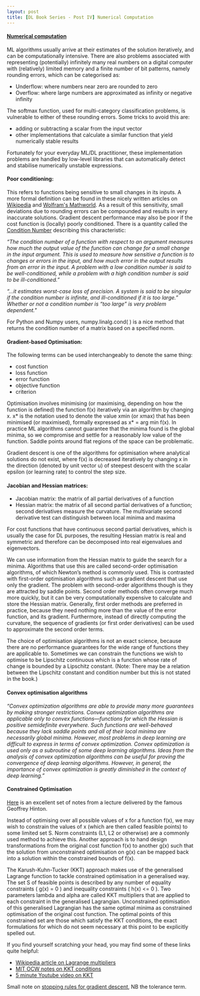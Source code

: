 ```yaml
---
layout: post
title: [DL Book Series - Post IV] Numerical Computation
---
```


#### [Numerical computation](http://www.deeplearningbook.org/contents/numerical.html)

ML algorithms usually arrive at their estimates of the solution iteratively, and can be computationally intensive. There are also problems associated with representing (potentially) infinitely many real numbers on a digital computer with (relatively) limited memory and a finite number of bit patterns, namely rounding errors, which can be categorised as:

- Underflow: where numbers near zero are rounded to zero
- Overflow: where large numbers are approximated as infinity or negative infinity

The softmax function, used for multi-category classification problems, is vulnerable to either of these rounding errors. Some tricks to avoid this are:

- adding or subtracting a scalar from the input vector
- other implementations that calculate a similar function that yield numerically stable results

Fortunately for your everyday ML/DL practitioner, these implementation problems are handled by low-level libraries that can automatically detect and stabilise numerically unstable expressions.

#### Poor conditioning:
This refers to functions being sensitive to small changes in its inputs. A more formal definition can be found in these nicely written articles on [Wikipedia](https://en.wikipedia.org/wiki/Condition_number) and [Wolfram's Mathworld](http://mathworld.wolfram.com/ConditionNumber.html). As a result of this sensitivity, small deviations due to rounding errors can be compounded and results in very inaccurate solutions. Gradient descent performance may also be poor if the cost function is (locally) poorly conditioned. There is a quantity called the [Condition Number](http://math.stackexchange.com/questions/675474/what-is-the-practical-impact-of-a-matrixs-condition-number) describing this characteristic:

*“The condition number of a function with respect to an argument measures how much the output value of the function can change for a small change in the input argument. This is used to measure how sensitive a function is to changes or errors in the input, and how much error in the output results from an error in the input. A problem with a low condition number is said to be well-conditioned, while a problem with a high condition number is said to be ill-conditioned.”*

*“...it estimates worst-case loss of precision. A system is said to be singular if the condition number is infinite, and ill-conditioned if it is too large.”
Whether or not a condition number is “too large” is very problem dependent."*

For Python and Numpy users, numpy.linalg.cond( ) is a nice method that returns the condition number of a matrix based on a specified norm.

#### Gradient-based Optimisation:
The following terms can be used interchangeably to denote the same thing:

- cost function
- loss function
- error function
- objective function
- criterion

Optimisation involves minimising (or maximising, depending on how the function is defined) the function f(x) iteratively via an algorithm by changing x. x* is the notation used to denote the value xmin (or xmax) that has been minimised (or maximised), formally expressed as x* = arg min f(x). In practice ML algorithms cannot guarantee that the minima found is the global minima, so we compromise and settle for a reasonably low value of the function. Saddle points around flat regions of the space can be problematic.

Gradient descent is one of the algorithms for optimisation where analytical solutions do not exist, where f(x) is decreased iteratively by changing x in the direction (denoted by unit vector u) of steepest descent with the scalar epsilon (or learning rate) to control the step size.

#### Jacobian and Hessian matrices:
- Jacobian matrix: the matrix of all partial derivatives of a function
- Hessian matrix: the matrix of all second partial derivatives of a function; second derivatives measure the curvature. The multivariate second derivative test can distinguish between local minima and maxima

For cost functions that have continuous second partial derivatives, which is usually the case for DL purposes, the resulting Hessian matrix is real and symmetric and therefore can be decomposed into real eigenvalues and eigenvectors.

We can use information from the Hessian matrix to guide the search for a minima. Algorithms that use this are called second-order optimisation algorithms, of which Newton’s method is commonly used. This is contrasted with first-order optimisation algorithms such as gradient descent that use only the gradient. The problem with second-order algorithms though is they are attracted by saddle points. Second order methods often converge much more quickly, but it can be very computationally expensive to calculate and store the Hessian matrix. Generally, first order methods are preferred in practice, because they need nothing more than the value of the error function, and its gradient. Furthermore, instead of directly computing the curvature, the sequence of gradients (or first order derivatives) can be used to approximate the second order terms.

The choice of optimisation algorithms is not an exact science, because there are no performance guarantees for the wide range of functions they are applicable to. Sometimes we can constrain the functions we wish to optimise to be Lipschitz continuous which is a function whose rate of change is bounded by a Lipschitz constant. (Note: There may be a relation between the Lipschitz constant and condition number but this is not stated in the book.)

#### Convex optimisation algorithms
*“Convex optimization algorithms are able to provide many more guarantees by making stronger restrictions. Convex optimization algorithms are applicable only to convex functions—functions for which the Hessian is positive semidefinite everywhere. Such functions are well-behaved because they lack saddle points and all of their local minima are necessarily global minima. However, most problems in deep learning are difficult to express in terms of convex optimization. Convex optimization is used only as a subroutine of some deep learning algorithms. Ideas from the analysis of convex optimization algorithms can be useful for proving the convergence of deep learning algorithms. However, in general, the importance of convex optimization is greatly diminished in the context of deep learning.”*

#### Constrained Optimisation
[Here](http://www.cs.toronto.edu/~hinton/csc2515/notes/lec6tutorial.pdf) is an excellent set of notes from a lecture delivered by the famous Geoffrey Hinton.

Instead of optimising over all possible values of x for a function f(x), we may wish to constrain the values of x (which are then called feasible points) to some limited set S. Norm constraints (L1, L2 or otherwise) are a commonly used method to achieve this. Another approach is to hand design transformations from the original cost function f(x) to another g(x) such that the solution from unconstrained optimisation on g(x) can be mapped back into a solution within the constrained bounds of f(x).

The Karush-Kuhn-Tucker (KKT) approach makes use of the generalised Lagrange function to tackle constrained optimisation in a generalised way. The set S of feasible points is described by any number of equality constraints ( g(x) = 0 ) and inequality constraints ( h(x) <= 0 ). Two parameters lambda and alpha are called KKT multipliers that are applied to each constraint in the generalised Lagrangian. Unconstrained optimisation of this generalised Lagrangian has the same optimal minima as constrained optimisation of the original cost function. The optimal points of this constrained set are those which satisfy the KKT conditions, the exact formulations for which do not seem necessary at this point to be explicitly spelled out.

If you find yourself scratching your head, you may find some of these links quite helpful:

- [Wikipedia article on Lagrange multipliers](https://en.wikipedia.org/wiki/Lagrange_multiplier)
- [MIT OCW notes on KKT conditions](https://ocw.mit.edu/courses/mechanical-engineering/2-854-introduction-to-manufacturing-systems-fall-2010/lecture-notes/MIT2_854F10_kkt_ex.pdf)
- [5 minute Youtube video on KKT](https://www.youtube.com/watch?v=JTTiELgMyuM)

Small note on [stopping rules for gradient descent](http://stats.stackexchange.com/questions/33136/how-to-define-the-termination-condition-for-gradient-descent), NB the tolerance term.
